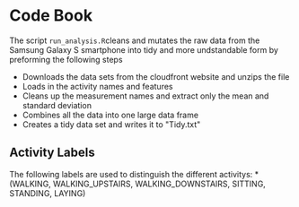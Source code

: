 # Code Book

The script `run_analysis.R`cleans and mutates the raw data from the Samsung Galaxy S smartphone into tidy and more undstandable form by preforming the following steps
* Downloads the data sets from the cloudfront website and unzips the file
* Loads in the activity names and features
* Cleans up the measurement names and extract only the mean and standard deviation
* Combines all the data into one large data frame
* Creates a tidy data set and writes it to "Tidy.txt"

## Activity Labels
The following labels are used to distinguish the different activitys:
*(WALKING, WALKING_UPSTAIRS, WALKING_DOWNSTAIRS, SITTING, STANDING, LAYING) 
